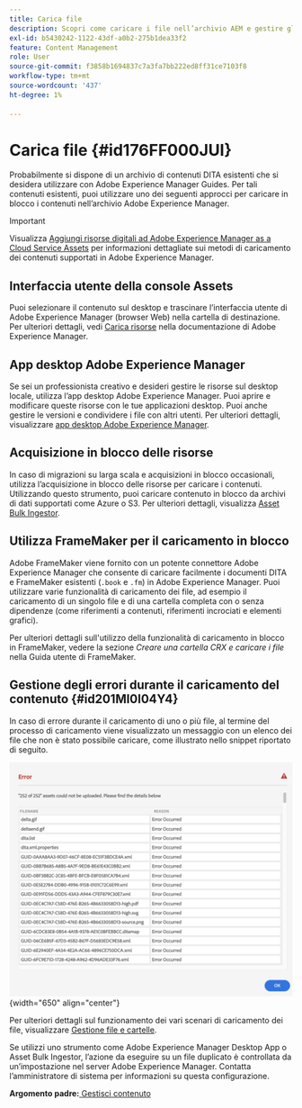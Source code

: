 ```yaml
---
title: Carica file
description: Scopri come caricare i file nell’archivio AEM e gestire gli errori. Conoscere l’interfaccia utente della console Assets, l’app desktop AEM, l’acquisizione in blocco delle risorse e utilizzare FrameMaker per il caricamento in blocco.
exl-id: b5430242-1122-43df-a0b2-275b1dea33f2
feature: Content Management
role: User
source-git-commit: f3858b1694837c7a3fa7bb222ed8ff31ce7103f8
workflow-type: tm+mt
source-wordcount: '437'
ht-degree: 1%

---
```


# Carica file {#id176FF000JUI}

Probabilmente si dispone di un archivio di contenuti DITA esistenti che si desidera utilizzare con Adobe Experience Manager Guides. Per tali contenuti esistenti, puoi utilizzare uno dei seguenti approcci per caricare in blocco i contenuti nell’archivio Adobe Experience Manager.

>[!IMPORTANT]
>
> Visualizza [Aggiungi risorse digitali ad Adobe Experience Manager as a Cloud Service Assets](https://experienceleague.adobe.com/docs/experience-manager-cloud-service/assets/manage/add-assets.html?lang=it) per informazioni dettagliate sui metodi di caricamento dei contenuti supportati in Adobe Experience Manager.

## Interfaccia utente della console Assets

Puoi selezionare il contenuto sul desktop e trascinare l’interfaccia utente di Adobe Experience Manager \(browser Web\) nella cartella di destinazione. Per ulteriori dettagli, vedi [Carica risorse](https://experienceleague.adobe.com/docs/experience-manager-cloud-service/assets/manage/add-assets.html?lang=it#upload-assets) nella documentazione di Adobe Experience Manager.

## App desktop Adobe Experience Manager

Se sei un professionista creativo e desideri gestire le risorse sul desktop locale, utilizza l’app desktop Adobe Experience Manager. Puoi aprire e modificare queste risorse con le tue applicazioni desktop. Puoi anche gestire le versioni e condividere i file con altri utenti. Per ulteriori dettagli, visualizzare [app desktop Adobe Experience Manager](https://experienceleague.adobe.com/docs/experience-manager-desktop-app/using/using.html?lang=it).

## Acquisizione in blocco delle risorse

In caso di migrazioni su larga scala e acquisizioni in blocco occasionali, utilizza l’acquisizione in blocco delle risorse per caricare i contenuti. Utilizzando questo strumento, puoi caricare contenuto in blocco da archivi di dati supportati come Azure o S3. Per ulteriori dettagli, visualizza [Asset Bulk Ingestor](https://experienceleague.adobe.com/docs/experience-manager-cloud-service/assets/manage/add-assets.html?lang=it#asset-bulk-ingestor).

## Utilizza FrameMaker per il caricamento in blocco

Adobe FrameMaker viene fornito con un potente connettore Adobe Experience Manager che consente di caricare facilmente i documenti DITA e FrameMaker esistenti \(`.book` e `.fm`\) in Adobe Experience Manager. Puoi utilizzare varie funzionalità di caricamento dei file, ad esempio il caricamento di un singolo file e di una cartella completa con o senza dipendenze \(come riferimenti a contenuti, riferimenti incrociati e elementi grafici\).

Per ulteriori dettagli sull&#39;utilizzo della funzionalità di caricamento in blocco in FrameMaker, vedere la sezione *Creare una cartella CRX e caricare i file* nella Guida utente di FrameMaker.

## Gestione degli errori durante il caricamento del contenuto {#id201MI0I04Y4}

In caso di errore durante il caricamento di uno o più file, al termine del processo di caricamento viene visualizzato un messaggio con un elenco dei file che non è stato possibile caricare, come illustrato nello snippet riportato di seguito.

![](images/uuid-files-failed-to-upload_cs.png){width="650" align="center"}

Per ulteriori dettagli sul funzionamento dei vari scenari di caricamento dei file, visualizzare [Gestione file e cartelle](authoring-file-management.md#).

Se utilizzi uno strumento come Adobe Experience Manager Desktop App o Asset Bulk Ingestor, l’azione da eseguire su un file duplicato è controllata da un’impostazione nel server Adobe Experience Manager. Contatta l’amministratore di sistema per informazioni su questa configurazione.

**Argomento padre:**&#x200B;[ Gestisci contenuto](authoring.md)
